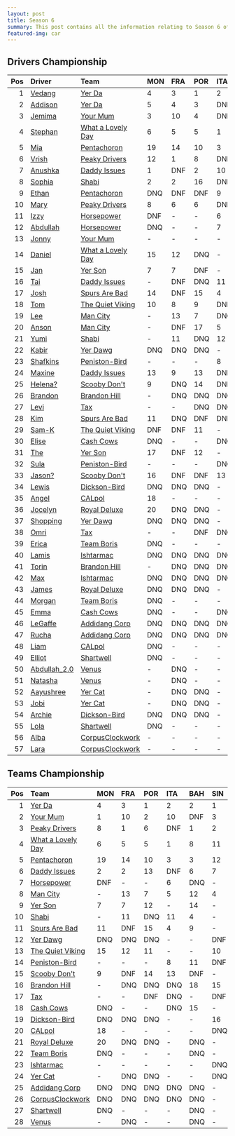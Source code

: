 ```yaml
---
layout: post 
title: Season 6 
summary: This post contains all the information relating to Season 6 of Formula j! 
featured-img: car
--- 
```

## Drivers Championship

|   Pos | Driver                                                              | Team                                                                     | MON   | FRA   | POR   | ITA   | BAH   | SIN   | CHN   | JPN   | AUS   | NZL   | TAL   | INT   |   Points |
|------:|:--------------------------------------------------------------------|:-------------------------------------------------------------------------|:------|:------|:------|:------|:------|:------|:------|:------|:------|:------|:------|:------|---------:|
|     1 | [Vedang](https://formulaj.github.io/Vedang_driver_page)             | [Yer Da](https://formulaj.github.io/YerDa_team_page)                     | 4     | 3     | 1     | 2     | DNF   | 1     | 6     | 4     | DNF   | 1     | 9     | 4     |      145 |
|     2 | [Addison](https://formulaj.github.io/Addison_driver_page)           | [Yer Da](https://formulaj.github.io/YerDa_team_page)                     | 5     | 4     | 3     | DNF   | 2     | 5     | 5     | 18    | 2     | DNF   | 3     | 6     |      108 |
|     3 | [Jemima](https://formulaj.github.io/Jemima_driver_page)             | [Your Mum](https://formulaj.github.io/YourMum_team_page)                 | 3     | 10    | 4     | DNF   | DNQ   | 3     | 1     | DNF   | 1     | 13    | 7     | 15    |       91 |
|     4 | [Stephan](https://formulaj.github.io/Stephan_driver_page)           | [What a Lovely Day](https://formulaj.github.io/WhataLovelyDay_team_page) | 6     | 5     | 5     | 1     | 13    | 14    | 3     | DNF   | DNF   | DNQ   | 2     | 7     |       83 |
|     5 | [Mia](https://formulaj.github.io/Mia_driver_page)                   | [Pentachoron](https://formulaj.github.io/Pentachoron_team_page)          | 19    | 14    | 10    | 3     | 3     | 13    | 17    | 1     | DNF   | 7     | 4     | 3     |       83 |
|     6 | [Vrish](https://formulaj.github.io/Vrish_driver_page)               | [Peaky Drivers](https://formulaj.github.io/PeakyDrivers_team_page)       | 12    | 1     | 8     | DNF   | 1     | 2     | 4     | 15    | DNF   | 4     | DNF   | 17    |       78 |
|     7 | [Anushka](https://formulaj.github.io/Anushka_driver_page)           | [Daddy Issues](https://formulaj.github.io/DaddyIssues_team_page)         | 1     | DNF   | 2     | 10    | DNF   | 17    | 2     | 20    | DNF   | DNF   | 15    | DNF   |       71 |
|     8 | [Sophia](https://formulaj.github.io/Sophia_driver_page)             | [Shabi](https://formulaj.github.io/Shabi_team_page)                      | 2     | 2     | 16    | DNF   | 6     | 7     | DNF   | 7     | DNF   | 5     | 16    | 13    |       67 |
|     9 | [Ethan](https://formulaj.github.io/Ethan_driver_page)               | [Pentachoron](https://formulaj.github.io/Pentachoron_team_page)          | DNQ   | DNF   | DNF   | 9     | 5     | 12    | 13    | 3     | 4     | DNF   | 1     | 11    |       52 |
|    10 | [Mary](https://formulaj.github.io/Mary_driver_page)                 | [Peaky Drivers](https://formulaj.github.io/PeakyDrivers_team_page)       | 8     | 6     | 6     | DNF   | DNF   | 6     | DNF   | 2     | DNF   | 8     | 6     | 9     |       52 |
|    11 | [Izzy](https://formulaj.github.io/Izzy_driver_page)                 | [Horsepower](https://formulaj.github.io/Horsepower_team_page)            | DNF   | -     | -     | 6     | DNQ   | -     | -     | 12    | -     | -     | 10    | 1     |       47 |
|    12 | [Abdullah](https://formulaj.github.io/Abdullah_driver_page)         | [Horsepower](https://formulaj.github.io/Horsepower_team_page)            | DNQ   | -     | -     | 7     | DNQ   | -     | -     | 19    | -     | -     | 5     | 2     |       42 |
|    13 | [Jonny](https://formulaj.github.io/Jonny_driver_page)               | [Your Mum](https://formulaj.github.io/YourMum_team_page)                 | -     | -     | -     | -     | -     | -     | 12    | 6     | DNF   | 3     | 8     | 5     |       37 |
|    14 | [Daniel](https://formulaj.github.io/Daniel_driver_page)             | [What a Lovely Day](https://formulaj.github.io/WhataLovelyDay_team_page) | 15    | 12    | DNQ   | -     | -     | 10    | DNF   | -     | 7     | 2     | 12    | 8     |       26 |
|    15 | [Jan](https://formulaj.github.io/Jan_driver_page)                   | [Yer Son](https://formulaj.github.io/YerSon_team_page)                   | 7     | 7     | DNF   | -     | 16    | -     | 14    | 16    | 3     | -     | 20    | 16    |       24 |
|    16 | [Tai](https://formulaj.github.io/Tai_driver_page)                   | [Daddy Issues](https://formulaj.github.io/DaddyIssues_team_page)         | -     | DNF   | DNQ   | 11    | 4     | -     | DNF   | 5     | -     | 14    | 11    | 10    |       20 |
|    17 | [Josh](https://formulaj.github.io/Josh_driver_page)                 | [Spurs Are Bad](https://formulaj.github.io/SpursAreBad_team_page)        | 14    | DNF   | 15    | 4     | 9     | -     | 7     | 8     | DNF   | 15    | DNF   | 19    |       19 |
|    18 | [Tom](https://formulaj.github.io/Tom_driver_page)                   | [The Quiet Viking](https://formulaj.github.io/TheQuietViking_team_page)  | 10    | 8     | 9     | DNF   | 8     | 11    | 10    | 11    | 5     | DNF   | -     | 18    |       19 |
|    19 | [Lee](https://formulaj.github.io/Lee_driver_page)                   | [Man City](https://formulaj.github.io/ManCity_team_page)                 | -     | 13    | 7     | DNQ   | 17    | 4     | 8     | -     | -     | -     | -     | DNF   |       17 |
|    20 | [Anson](https://formulaj.github.io/Anson_driver_page)               | [Man City](https://formulaj.github.io/ManCity_team_page)                 | -     | DNF   | 17    | 5     | 12    | 8     | 9     | -     | -     | -     | -     | 20    |       13 |
|    21 | [Yumi](https://formulaj.github.io/Yumi_driver_page)                 | [Shabi](https://formulaj.github.io/Shabi_team_page)                      | -     | 11    | DNQ   | 12    | 7     | -     | 18    | 17    | -     | 6     | 13    | 14    |       10 |
|    22 | [Kabir](https://formulaj.github.io/Kabir_driver_page)               | [Yer Dawg](https://formulaj.github.io/YerDawg_team_page)                 | DNQ   | DNQ   | DNQ   | -     | -     | DNQ   | DNQ   | -     | 6     | 9     | -     | 12    |        8 |
|    23 | [Shafkins](https://formulaj.github.io/Shafkins_driver_page)         | [Peniston-Bird](https://formulaj.github.io/Peniston-Bird_team_page)      | -     | -     | -     | 8     | 11    | DNF   | -     | 9     | -     | 12    | 17    | -     |        5 |
|    24 | [Maxine](https://formulaj.github.io/Maxine_driver_page)             | [Daddy Issues](https://formulaj.github.io/DaddyIssues_team_page)         | 13    | 9     | 13    | DNF   | DNQ   | 9     | -     | -     | -     | -     | -     | -     |        4 |
|    25 | [Helena?](https://formulaj.github.io/Helena?_driver_page)           | [Scooby Don't](https://formulaj.github.io/ScoobyDon't_team_page)         | 9     | DNQ   | 14    | DNF   | DNQ   | -     | -     | -     | -     | -     | -     | -     |        4 |
|    26 | [Brandon](https://formulaj.github.io/Brandon_driver_page)           | [Brandon Hill](https://formulaj.github.io/BrandonHill_team_page)         | -     | DNQ   | DNQ   | DNQ   | 18    | 15    | DNQ   | DNQ   | 8     | DNQ   | DNQ   | -     |        3 |
|    27 | [Levi](https://formulaj.github.io/Levi_driver_page)                 | [Tax](https://formulaj.github.io/Tax_team_page)                          | -     | -     | DNQ   | DNQ   | -     | DNF   | -     | DNQ   | 9     | 16    | DNQ   | -     |        2 |
|    28 | [Kim](https://formulaj.github.io/Kim_driver_page)                   | [Spurs Are Bad](https://formulaj.github.io/SpursAreBad_team_page)        | 11    | DNQ   | DNF   | DNF   | 10    | -     | 11    | 10    | DNF   | DNQ   | 19    | -     |        2 |
|    29 | [Sam-K](https://formulaj.github.io/Sam-K_driver_page)               | [The Quiet Viking](https://formulaj.github.io/TheQuietViking_team_page)  | DNF   | DNF   | 11    | -     | -     | DNF   | 15    | -     | 10    | 10    | -     | -     |        2 |
|    30 | [Elise](https://formulaj.github.io/Elise_driver_page)               | [Cash Cows](https://formulaj.github.io/CashCows_team_page)               | DNQ   | -     | -     | DNQ   | 15    | -     | -     | -     | DNF   | 11    | DNQ   | -     |        0 |
|    31 | [The](https://formulaj.github.io/The_driver_page)                   | [Yer Son](https://formulaj.github.io/YerSon_team_page)                   | 17    | DNF   | 12    | -     | 14    | -     | 16    | 14    | DNQ   | -     | 18    | -     |        0 |
|    32 | [Sula](https://formulaj.github.io/Sula_driver_page)                 | [Peniston-Bird](https://formulaj.github.io/Peniston-Bird_team_page)      | -     | -     | -     | DNQ   | DNQ   | DNQ   | -     | 13    | -     | DNQ   | 14    | -     |        0 |
|    33 | [Jason?](https://formulaj.github.io/Jason?_driver_page)             | [Scooby Don't](https://formulaj.github.io/ScoobyDon't_team_page)         | 16    | DNF   | DNF   | 13    | DNF   | -     | -     | -     | -     | -     | -     | -     |        0 |
|    34 | [Lewis](https://formulaj.github.io/Lewis_driver_page)               | [Dickson-Bird](https://formulaj.github.io/Dickson-Bird_team_page)        | DNQ   | DNQ   | DNQ   | -     | -     | 16    | -     | -     | DNQ   | -     | -     | -     |        0 |
|    35 | [Angel](https://formulaj.github.io/Angel_driver_page)               | [CALpol](https://formulaj.github.io/CALpol_team_page)                    | 18    | -     | -     | -     | -     | DNQ   | DNQ   | -     | DNQ   | DNQ   | -     | -     |        0 |
|    36 | [Jocelyn](https://formulaj.github.io/Jocelyn_driver_page)           | [Royal Deluxe](https://formulaj.github.io/RoyalDeluxe_team_page)         | 20    | DNQ   | DNQ   | -     | DNQ   | -     | DNQ   | DNQ   | DNQ   | DNQ   | -     | -     |        0 |
|    37 | [Shopping](https://formulaj.github.io/Shopping_driver_page)         | [Yer Dawg](https://formulaj.github.io/YerDawg_team_page)                 | DNQ   | DNQ   | DNQ   | -     | -     | DNF   | DNQ   | -     | DNF   | DNF   | -     | -     |        0 |
|    38 | [Omri](https://formulaj.github.io/Omri_driver_page)                 | [Tax](https://formulaj.github.io/Tax_team_page)                          | -     | -     | DNF   | DNQ   | -     | DNF   | -     | DNQ   | DNQ   | DNQ   | DNQ   | -     |        0 |
|    39 | [Erica](https://formulaj.github.io/Erica_driver_page)               | [Team Boris](https://formulaj.github.io/TeamBoris_team_page)             | DNQ   | -     | -     | -     | DNQ   | -     | DNQ   | DNQ   | DNQ   | DNF   | DNQ   | -     |        0 |
|    40 | [Lamis](https://formulaj.github.io/Lamis_driver_page)               | [Ishtarmac](https://formulaj.github.io/Ishtarmac_team_page)              | DNQ   | DNQ   | DNQ   | DNQ   | DNQ   | DNQ   | DNQ   | DNQ   | DNQ   | DNQ   | DNQ   | -     |        0 |
|    41 | [Torin](https://formulaj.github.io/Torin_driver_page)               | [Brandon Hill](https://formulaj.github.io/BrandonHill_team_page)         | -     | DNQ   | DNQ   | DNQ   | DNQ   | DNQ   | DNQ   | DNQ   | DNQ   | DNQ   | DNQ   | -     |        0 |
|    42 | [Max](https://formulaj.github.io/Max_driver_page)                   | [Ishtarmac](https://formulaj.github.io/Ishtarmac_team_page)              | DNQ   | DNQ   | DNQ   | DNQ   | -     | DNQ   | DNQ   | DNQ   | DNQ   | DNQ   | DNQ   | -     |        0 |
|    43 | [James](https://formulaj.github.io/James_driver_page)               | [Royal Deluxe](https://formulaj.github.io/RoyalDeluxe_team_page)         | DNQ   | DNQ   | DNQ   | -     | DNQ   | -     | DNQ   | DNQ   | DNQ   | DNQ   | -     | -     |        0 |
|    44 | [Morgan](https://formulaj.github.io/Morgan_driver_page)             | [Team Boris](https://formulaj.github.io/TeamBoris_team_page)             | DNQ   | -     | -     | -     | DNQ   | -     | DNQ   | DNQ   | DNQ   | DNQ   | DNQ   | -     |        0 |
|    45 | [Emma](https://formulaj.github.io/Emma_driver_page)                 | [Cash Cows](https://formulaj.github.io/CashCows_team_page)               | DNQ   | -     | -     | DNQ   | DNQ   | -     | -     | -     | DNQ   | DNQ   | DNQ   | -     |        0 |
|    46 | [LeGaffe](https://formulaj.github.io/LeGaffe_driver_page)           | [Addidang Corp](https://formulaj.github.io/AddidangCorp_team_page)       | DNQ   | DNQ   | DNQ   | DNQ   | DNQ   | -     | -     | -     | -     | -     | -     | -     |        0 |
|    47 | [Rucha](https://formulaj.github.io/Rucha_driver_page)               | [Addidang Corp](https://formulaj.github.io/AddidangCorp_team_page)       | DNQ   | DNQ   | DNQ   | DNQ   | DNQ   | -     | -     | -     | -     | -     | -     | -     |        0 |
|    48 | [Liam](https://formulaj.github.io/Liam_driver_page)                 | [CALpol](https://formulaj.github.io/CALpol_team_page)                    | DNQ   | -     | -     | -     | -     | DNQ   | DNQ   | -     | DNQ   | DNQ   | -     | -     |        0 |
|    49 | [Elliot](https://formulaj.github.io/Elliot_driver_page)             | [Shartwell](https://formulaj.github.io/Shartwell_team_page)              | DNQ   | -     | -     | -     | DNQ   | -     | DNQ   | DNQ   | -     | -     | DNQ   | -     |        0 |
|    50 | [Abdullah_2.0](https://formulaj.github.io/Abdullah_2.0_driver_page) | [Venus](https://formulaj.github.io/Venus_team_page)                      | -     | DNQ   | -     | -     | DNQ   | -     | -     | DNQ   | -     | DNQ   | DNQ   | -     |        0 |
|    51 | [Natasha](https://formulaj.github.io/Natasha_driver_page)           | [Venus](https://formulaj.github.io/Venus_team_page)                      | -     | DNQ   | -     | -     | DNQ   | -     | -     | DNQ   | -     | DNQ   | DNQ   | -     |        0 |
|    52 | [Aayushree](https://formulaj.github.io/Aayushree_driver_page)       | [Yer Cat](https://formulaj.github.io/YerCat_team_page)                   | -     | DNQ   | DNQ   | -     | -     | DNQ   | DNQ   | -     | DNQ   | -     | -     | -     |        0 |
|    53 | [Jobi](https://formulaj.github.io/Jobi_driver_page)                 | [Yer Cat](https://formulaj.github.io/YerCat_team_page)                   | -     | DNQ   | DNQ   | -     | -     | DNQ   | DNQ   | -     | DNQ   | -     | -     | -     |        0 |
|    54 | [Archie](https://formulaj.github.io/Archie_driver_page)             | [Dickson-Bird](https://formulaj.github.io/Dickson-Bird_team_page)        | DNQ   | DNQ   | DNQ   | -     | -     | DNQ   | -     | -     | -     | -     | -     | -     |        0 |
|    55 | [Lola](https://formulaj.github.io/Lola_driver_page)                 | [Shartwell](https://formulaj.github.io/Shartwell_team_page)              | DNQ   | -     | -     | -     | -     | -     | DNQ   | DNQ   | -     | -     | DNQ   | -     |        0 |
|    56 | [Alba](https://formulaj.github.io/Alba_driver_page)                 | [CorpusClockwork](https://formulaj.github.io/CorpusClockwork_team_page)  | -     | -     | -     | -     | -     | -     | -     | -     | -     | -     | -     | -     |        0 |
|    57 | [Lara](https://formulaj.github.io/Lara_driver_page)                 | [CorpusClockwork](https://formulaj.github.io/CorpusClockwork_team_page)  | -     | -     | -     | -     | -     | -     | -     | -     | -     | -     | -     | -     |        0 |


## Teams Championship

|   Pos | Team                                                                     | MON   | FRA   | POR   | ITA   | BAH   | SIN   | CHN   | JPN   | AUS   | NZL   | TAL   | INT   |   Points |
|------:|:-------------------------------------------------------------------------|:------|:------|:------|:------|:------|:------|:------|:------|:------|:------|:------|:------|---------:|
|     1 | [Yer Da](https://formulaj.github.io/YerDa_team_page)                     | 4     | 3     | 1     | 2     | 2     | 1     | 5     | 4     | 2     | 1     | 3     | 4     |      187 |
|     2 | [Your Mum](https://formulaj.github.io/YourMum_team_page)                 | 1     | 10    | 2     | 10    | DNF   | 3     | 1     | 20    | 1     | 13    | 7     | 5     |      129 |
|     3 | [Peaky Drivers](https://formulaj.github.io/PeakyDrivers_team_page)       | 8     | 1     | 6     | DNF   | 1     | 2     | 4     | 2     | DNF   | 4     | 6     | 9     |      112 |
|     4 | [What a Lovely Day](https://formulaj.github.io/WhataLovelyDay_team_page) | 6     | 5     | 5     | 1     | 8     | 11    | 3     | 11    | 5     | 2     | 2     | 7     |      109 |
|     5 | [Pentachoron](https://formulaj.github.io/Pentachoron_team_page)          | 19    | 14    | 10    | 3     | 3     | 12    | 13    | 1     | 4     | 7     | 1     | 3     |      103 |
|     6 | [Daddy Issues](https://formulaj.github.io/DaddyIssues_team_page)         | 2     | 2     | 13    | DNF   | 6     | 7     | 12    | 6     | DNF   | 3     | 11    | 10    |       75 |
|     7 | [Horsepower](https://formulaj.github.io/Horsepower_team_page)            | DNF   | -     | -     | 6     | DNQ   | -     | -     | 12    | -     | -     | 5     | 1     |       54 |
|     8 | [Man City](https://formulaj.github.io/ManCity_team_page)                 | -     | 13    | 7     | 5     | 12    | 4     | 8     | -     | -     | -     | -     | 20    |       25 |
|     9 | [Yer Son](https://formulaj.github.io/YerSon_team_page)                   | 7     | 7     | 12    | -     | 14    | -     | 14    | 14    | 3     | -     | 18    | 16    |       24 |
|    10 | [Shabi](https://formulaj.github.io/Shabi_team_page)                      | -     | 11    | DNQ   | 11    | 4     | -     | 18    | 5     | -     | 6     | 13    | 13    |       24 |
|    11 | [Spurs Are Bad](https://formulaj.github.io/SpursAreBad_team_page)        | 11    | DNF   | 15    | 4     | 9     | -     | 7     | 8     | DNF   | 15    | 19    | 19    |       19 |
|    12 | [Yer Dawg](https://formulaj.github.io/YerDawg_team_page)                 | DNQ   | DNQ   | DNQ   | -     | -     | DNF   | DNQ   | -     | 6     | 9     | -     | 12    |        8 |
|    13 | [The Quiet Viking](https://formulaj.github.io/TheQuietViking_team_page)  | 15    | 12    | 11    | -     | -     | 10    | 15    | -     | 7     | 10    | -     | 18    |        6 |
|    14 | [Peniston-Bird](https://formulaj.github.io/Peniston-Bird_team_page)      | -     | -     | -     | 8     | 11    | DNF   | -     | 9     | -     | 12    | 14    | -     |        5 |
|    15 | [Scooby Don't](https://formulaj.github.io/ScoobyDon't_team_page)         | 9     | DNF   | 14    | 13    | DNF   | -     | -     | -     | -     | -     | -     | -     |        4 |
|    16 | [Brandon Hill](https://formulaj.github.io/BrandonHill_team_page)         | -     | DNQ   | DNQ   | DNQ   | 18    | 15    | DNQ   | DNQ   | 8     | DNQ   | DNQ   | -     |        3 |
|    17 | [Tax](https://formulaj.github.io/Tax_team_page)                          | -     | -     | DNF   | DNQ   | -     | DNF   | -     | DNQ   | 9     | 16    | DNQ   | -     |        2 |
|    18 | [Cash Cows](https://formulaj.github.io/CashCows_team_page)               | DNQ   | -     | -     | DNQ   | 15    | -     | -     | -     | DNF   | 11    | DNQ   | -     |        0 |
|    19 | [Dickson-Bird](https://formulaj.github.io/Dickson-Bird_team_page)        | DNQ   | DNQ   | DNQ   | -     | -     | 16    | -     | -     | DNQ   | -     | -     | -     |        0 |
|    20 | [CALpol](https://formulaj.github.io/CALpol_team_page)                    | 18    | -     | -     | -     | -     | DNQ   | DNQ   | -     | DNQ   | DNQ   | -     | -     |        0 |
|    21 | [Royal Deluxe](https://formulaj.github.io/RoyalDeluxe_team_page)         | 20    | DNQ   | DNQ   | -     | DNQ   | -     | DNQ   | DNQ   | DNQ   | DNQ   | -     | -     |        0 |
|    22 | [Team Boris](https://formulaj.github.io/TeamBoris_team_page)             | DNQ   | -     | -     | -     | DNQ   | -     | DNQ   | DNQ   | DNQ   | DNF   | DNQ   | -     |        0 |
|    23 | [Ishtarmac](https://formulaj.github.io/Ishtarmac_team_page)              | -     | -     | -     | -     | -     | DNQ   | DNQ   | DNQ   | DNQ   | DNQ   | DNQ   | -     |        0 |
|    24 | [Yer Cat](https://formulaj.github.io/YerCat_team_page)                   | -     | DNQ   | DNQ   | -     | -     | DNQ   | DNQ   | -     | DNQ   | -     | -     | -     |        0 |
|    25 | [Addidang Corp](https://formulaj.github.io/AddidangCorp_team_page)       | DNQ   | DNQ   | DNQ   | DNQ   | DNQ   | -     | -     | -     | -     | -     | -     | -     |        0 |
|    26 | [CorpusClockwork](https://formulaj.github.io/CorpusClockwork_team_page)  | DNQ   | DNQ   | DNQ   | DNQ   | DNQ   | -     | -     | -     | -     | -     | -     | -     |        0 |
|    27 | [Shartwell](https://formulaj.github.io/Shartwell_team_page)              | DNQ   | -     | -     | -     | DNQ   | -     | DNQ   | DNQ   | -     | -     | DNQ   | -     |        0 |
|    28 | [Venus](https://formulaj.github.io/Venus_team_page)                      | -     | DNQ   | -     | -     | DNQ   | -     | -     | DNQ   | -     | DNQ   | DNQ   | -     |        0 |
